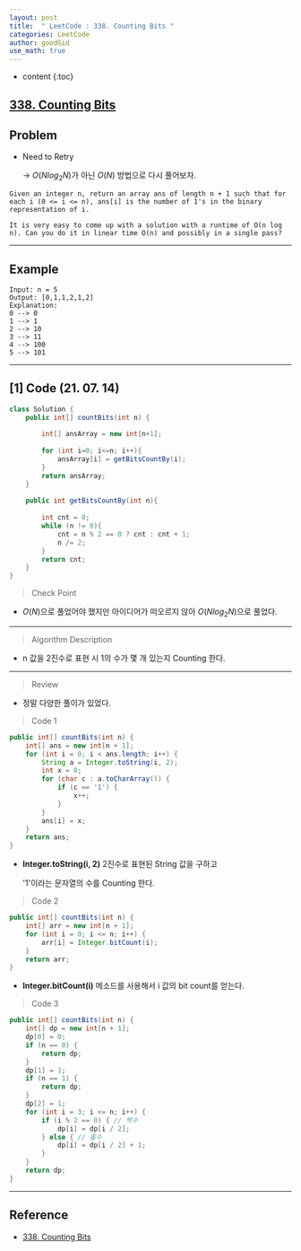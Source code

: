 ```yaml
---
layout: post
title:  " LeetCode : 338. Counting Bits "
categories: LeetCode
author: goodGid
use_math: true
---
```

* content
{:toc}

## [338. Counting Bits](https://leetcode.com/problems/counting-bits/)

## Problem

* Need to Retry

  -> $O(N log_2 N)$가 아닌 $O(N)$ 방법으로 다시 풀어보자.

```
Given an integer n, return an array ans of length n + 1 such that for each i (0 <= i <= n), ans[i] is the number of 1's in the binary representation of i.

It is very easy to come up with a solution with a runtime of O(n log n). Can you do it in linear time O(n) and possibly in a single pass?
```





---

## Example

```
Input: n = 5
Output: [0,1,1,2,1,2]
Explanation:
0 --> 0
1 --> 1
2 --> 10
3 --> 11
4 --> 100
5 --> 101
```

---

## [1] Code (21. 07. 14)

``` java
class Solution {
    public int[] countBits(int n) {
        
        int[] ansArray = new int[n+1];
        
        for (int i=0; i<=n; i++){
            ansArray[i] = getBitsCountBy(i);
        }
        return ansArray;
    }
    
    public int getBitsCountBy(int n){
        
        int cnt = 0;
        while (n != 0){
            cnt = n % 2 == 0 ? cnt : cnt + 1;
            n /= 2;
        }
        return cnt;
    }
}
```

> Check Point

* $O(N)$으로 풀었어야 했지만 아이디어가 떠오르지 않아 $O(N log_2 N)$으로 풀었다.

---

> Algorithm Description

* n 값을 2진수로 표현 시 1의 수가 몇 개 있는지 Counting 한다.

---

> Review

* 정말 다양한 풀이가 있었다.


> Code 1

``` java
public int[] countBits(int n) {
    int[] ans = new int[n + 1];
    for (int i = 0; i < ans.length; i++) {
        String a = Integer.toString(i, 2);
        int x = 0;
        for (char c : a.toCharArray()) {
            if (c == '1') {
                x++;
            }
        }
        ans[i] = x;
    }
    return ans;
}
```

* **Integer.toString(i, 2)** 2진수로 표현된 String 값을 구하고

  '1'이라는 문자열의 수를 Counting 한다.

> Code 2

``` java
public int[] countBits(int n) {
    int[] arr = new int[n + 1];
    for (int i = 0; i <= n; i++) {
        arr[i] = Integer.bitCount(i);
    }
    return arr;
}
```

* **Integer.bitCount(i)** 메소드를 사용해서 i 값의 bit count를 얻는다.

> Code 3

``` java
public int[] countBits(int n) {
    int[] dp = new int[n + 1];
    dp[0] = 0;
    if (n == 0) {
        return dp;
    }
    dp[1] = 1;
    if (n == 1) {
        return dp;
    }
    dp[2] = 1;
    for (int i = 3; i <= n; i++) {
        if (i % 2 == 0) { // 짝수
            dp[i] = dp[i / 2];
        } else { // 홀수
            dp[i] = dp[i / 2] + 1;
        }
    }
    return dp;
}
```

---

## Reference

* [338. Counting Bits](https://leetcode.com/problems/counting-bits/)